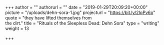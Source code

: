+++
author = ""
authorurl = ""
date = "2019-01-29T20:09:20+00:00"
picture = "/uploads/dehn-sora-1.jpg"
projecturl = "https://bit.ly/2IqPv6o"
quote = "they have lifted themselves from <br/> the dirt."
title = "Rituals of the Sleepless Dead: Dehn Sora"
type = "writing"
weight = 13

+++
